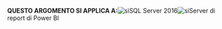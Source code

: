 **QUESTO ARGOMENTO SI APPLICA A:**![sì](media/yes.png)SQL Server 2016![sì](media/yes.png)Server di report di Power BI